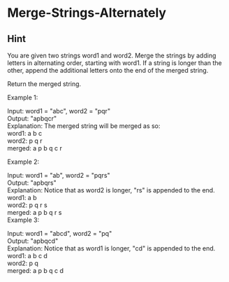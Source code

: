 # Merge-Strings-Alternately

## Hint

You are given two strings word1 and word2. Merge the strings by adding letters in alternating order, starting with word1. If a string is longer than the other, append the additional letters onto the end of the merged string.

Return the merged string.

Example 1:

Input: word1 = "abc", word2 = "pqr" \
Output: "apbqcr" \
Explanation: The merged string will be merged as so: \
word1:  a   b   c \
word2:    p   q   r \
merged: a p b q c r

Example 2:

Input: word1 = "ab", word2 = "pqrs" \
Output: "apbqrs" \
Explanation: Notice that as word2 is longer, "rs" is appended to the end. \
word1:  a   b \
word2:    p   q   r   s \
merged: a p b q   r   s \
Example 3:

Input: word1 = "abcd", word2 = "pq" \
Output: "apbqcd" \
Explanation: Notice that as word1 is longer, "cd" is appended to the end.\
word1:  a   b   c   d \
word2:    p   q  \
merged: a p b q c   d 
